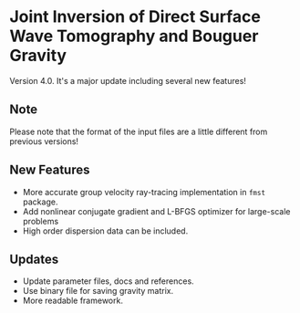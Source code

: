 # Joint Inversion of Direct Surface Wave Tomography and Bouguer Gravity
Version 4.0. It's a major update including several new features!

## Note
Please note that the format of the input files are a little different from previous versions!

## New Features
* More accurate group velocity ray-tracing implementation in `fmst` package.
* Add nonlinear conjugate gradient and L-BFGS optimizer for large-scale problems
* High order dispersion data can be included.

## Updates
* Update parameter files, docs and references.
* Use binary file for saving gravity matrix.
* More readable framework.


